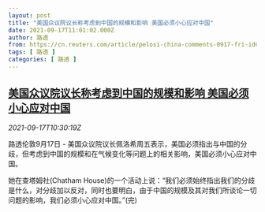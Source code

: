 ```yaml
---
layout: post
title: "美国众议院议长称考虑到中国的规模和影响 美国必须小心应对中国"
date: 2021-09-17T11:01:02.000Z
author: 路透
from: https://cn.reuters.com/article/pelosi-china-comments-0917-fri-idCNKBS2GD0XH
tags: [ 路透 ]
categories: [ 路透 ]
---
```

<!--1631876462000-->
[美国众议院议长称考虑到中国的规模和影响 美国必须小心应对中国](https://cn.reuters.com/article/pelosi-china-comments-0917-fri-idCNKBS2GD0XH)
------

<div>
<div><i>2021-09-17T10:30:19Z</i></div><p>路透伦敦9月17日 - 美国众议院议长佩洛希周五表示，美国必须指出与中国的分歧，但考虑到中国的规模和在气候变化等问题上的相关影响，美国必须小心应对中国。</p><p>她在查塔姆社(Chatham House)的一个活动上说：“我们必须始终指出我们的分歧是什么，对分歧加以反对，同时也要明白，由于中国的规模及其对我们所谈论一切问题的影响，我们必须小心应对中国。”(完)</p>
</div>

